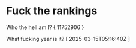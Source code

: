 # Fuck the rankings

Who the hell am I?
{ 11752906 }

What fucking year is it?
[ 2025-03-15T05:16:40Z ]
